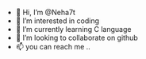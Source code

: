 - 👋 Hi, I’m @Neha7t
- 👀 I’m interested in coding
- 🌱 I’m currently learning C language
- 💞️ I’m looking to collaborate on github
- 📫 you can reach me ..

<!---
Neha7t/Neha7t is a ✨ special ✨ repository because its `README.md` (this file) appears on your GitHub profile.
You can click the Preview link to take a look at your changes.
--->
